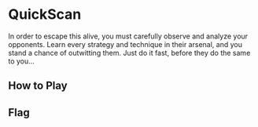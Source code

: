 # QuickScan

In order to escape this alive, you must carefully observe and analyze your
opponents. Learn every strategy and technique in their arsenal, and you stand a
chance of outwitting them. Just do it fast, before they do the same to you...

## How to Play


## Flag
